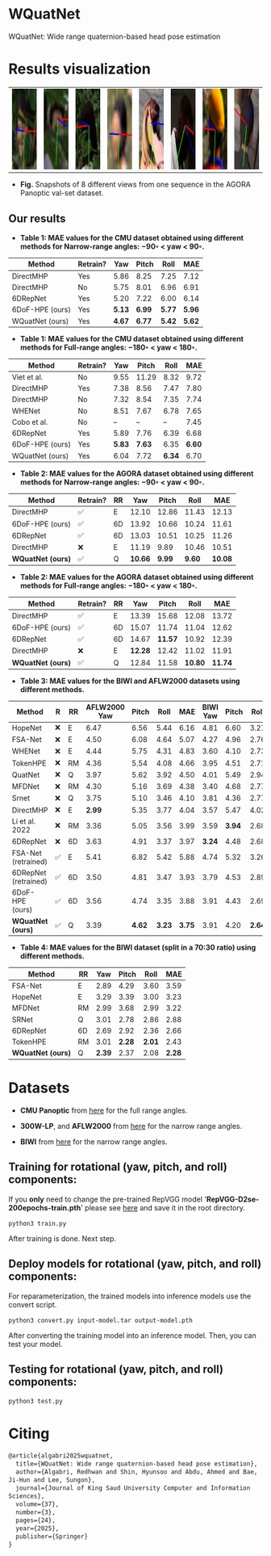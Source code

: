 # WQuatNet
WQuatNet: Wide range quaternion-based head pose estimation



# Results visualization


<table>
<tr>
<td><img src="images/AGORA1.jpg" height="160"></td>
<td><img src="images/AGORA2.jpg" height="160"></td> 
<td><img src="images/AGORA3.jpg" height="160"></td> 
<td><img src="images/AGORA4.jpg" height="160"></td> 
<td><img src="images/AGORA5.jpg" height="160"></td>
<td><img src="images/AGORA6.jpg" height="160"></td> 
<td><img src="images/AGORA7.jpg" height="160"></td> 
<td><img src="images/AGORA8.jpg" height="160"></td> 
</tr>
</table>

* **Fig.** Snapshots of 8 different views from one sequence in the AGORA Panoptic val-set dataset.





## **Our results**
* **Table 1: MAE values for the CMU dataset obtained using different methods for Narrow-range angles: −90◦ < yaw < 90◦.**

| Method          | Retrain? | Yaw      | Pitch    | Roll     | MAE      |
| --------------- | -------- | -------- | -------- | -------- | -------- |
| DirectMHP       | Yes      | 5.86     | 8.25     | 7.25     | 7.12     |
| DirectMHP       | No       | 5.75     | 8.01     | 6.96     | 6.91     |
| 6DRepNet        | Yes      | 5.20     | 7.22     | 6.00     | 6.14     |
| 6DoF-HPE (ours) | Yes      | **5.13** | **6.99** | **5.77** | **5.96** |
| WQuatNet (ours) | Yes      | **4.67** | **6.77** | **5.42** | **5.62** |

* **Table 1: MAE values for the CMU dataset obtained using different methods for Full-range angles: −180◦ < yaw < 180◦.**

  
| Method          | Retrain? | Yaw      | Pitch    | Roll     | MAE      |
| --------------- | -------- | -------- | -------- | -------- | -------- |
| Viet et al.     | No       | 9.55     | 11.29    | 8.32     | 9.72     |
| DirectMHP       | Yes      | 7.38     | 8.56     | 7.47     | 7.80     |
| DirectMHP       | No       | 7.32     | 8.54     | 7.35     | 7.74     |
| WHENet          | No       | 8.51     | 7.67     | 6.78     | 7.65     |
| Cobo et al.     | No       | –        | –        | –        | 7.45     |
| 6DRepNet        | Yes      | 5.89     | 7.76     | 6.39     | 6.68     |
| 6DoF-HPE (ours) | Yes      | **5.83** | **7.63** | 6.35     | **6.60** |
| WQuatNet (ours) | Yes      | 6.04     | 7.72     | **6.34** | 6.70     |


* **Table 2: MAE values for the AGORA dataset obtained using different methods for Narrow-range angles: −90◦ < yaw < 90◦.**

| Method              | Retrain? | RR | Yaw       | Pitch    | Roll     | MAE       |
| ------------------- | -------- | -- | --------- | -------- | -------- | --------- |
| DirectMHP           | ✅        | E  | 12.10     | 12.86    | 11.43    | 12.13     |
| 6DoF-HPE (ours)     | ✅        | 6D | 13.92     | 10.66    | 10.24    | 11.61     |
| 6DRepNet            | ✅        | 6D | 13.03     | 10.51    | 10.25    | 11.26     |
| DirectMHP           | ❌        | E  | 11.19     | 9.89     | 10.46    | 10.51     |
| **WQuatNet (ours)** | ✅        | Q  | **10.66** | **9.99** | **9.60** | **10.08** |


* **Table 2: MAE values for the AGORA dataset obtained using different methods for Full-range angles: −180◦ < yaw < 180◦.**

| Method              | Retrain? | RR | Yaw       | Pitch     | Roll      | MAE       |
| ------------------- | -------- | -- | --------- | --------- | --------- | --------- |
| DirectMHP           | ✅        | E  | 13.39     | 15.68     | 12.08     | 13.72     |
| 6DoF-HPE (ours)     | ✅        | 6D | 15.07     | 11.74     | 11.04     | 12.62     |
| 6DRepNet            | ✅        | 6D | 14.67     | **11.57** | 10.92     | 12.39     |
| DirectMHP           | ❌        | E  | **12.28** | 12.42     | 11.02     | 11.91     |
| **WQuatNet (ours)** | ✅        | Q  | 12.84     | 11.58     | **10.80** | **11.74** |




* **Table 3: MAE values for the BIWI and AFLW2000 datasets using different methods.**

| Method               | R | RR | AFLW2000 Yaw | Pitch    | Roll     | MAE      | BIWI Yaw | Pitch    | Roll     | MAE      |
| -------------------- | - | -- | ------------ | -------- | -------- | -------- | -------- | -------- | -------- | -------- |
| HopeNet              | ❌ | E  | 6.47         | 6.56     | 5.44     | 6.16     | 4.81     | 6.60     | 3.27     | 4.89     |
| FSA-Net              | ❌ | E  | 4.50         | 6.08     | 4.64     | 5.07     | 4.27     | 4.96     | 2.76     | 4.00     |
| WHENet               | ❌ | E  | 4.44         | 5.75     | 4.31     | 4.83     | 3.60     | 4.10     | 2.73     | 3.48     |
| TokenHPE             | ❌ | RM | 4.36         | 5.54     | 4.08     | 4.66     | 3.95     | 4.51     | 2.71     | 3.72     |
| QuatNet              | ❌ | Q  | 3.97         | 5.62     | 3.92     | 4.50     | 4.01     | 5.49     | 2.94     | 4.15     |
| MFDNet               | ❌ | RM | 4.30         | 5.16     | 3.69     | 4.38     | 3.40     | 4.68     | 2.77     | 3.62     |
| Srnet                | ❌ | Q  | 3.75         | 5.10     | 3.46     | 4.10     | 3.81     | 4.36     | 2.77     | 3.65     |
| DirectMHP            | ❌ | E  | **2.99**     | 5.35     | 3.77     | 4.04     | 3.57     | 5.47     | 4.02     | 4.35     |
| Li et al. 2022       | ❌ | RM | 3.36         | 5.05     | 3.56     | 3.99     | 3.59     | **3.94** | 2.68     | **3.40** |
| 6DRepNet             | ❌ | 6D | 3.63         | 4.91     | 3.37     | 3.97     | **3.24** | 4.48     | 2.68     | 3.47     |
| FSA-Net (retrained)  | ✅ | E  | 5.41         | 6.82     | 5.42     | 5.88     | 4.74     | 5.32     | 3.26     | 4.44     |
| 6DRepNet (retrained) | ✅ | 6D | 3.50         | 4.81     | 3.47     | 3.93     | 3.79     | 4.53     | 2.89     | 3.74     |
| 6DoF-HPE (ours)      | ✅ | 6D | 3.56         | 4.74     | 3.35     | 3.88     | 3.91     | 4.43     | 2.69     | 3.68     |
| **WQuatNet (ours)**  | ✅ | Q  | 3.39         | **4.62** | **3.23** | **3.75** | 3.91     | 4.20     | **2.64** | 3.58     |


* **Table 4: MAE values for the BIWI dataset (split in a 70:30 ratio) using different methods.**


| Method              | RR | Yaw      | Pitch    | Roll     | MAE      |
| ------------------- | -- | -------- | -------- | -------- | -------- |
| FSA-Net             | E  | 2.89     | 4.29     | 3.60     | 3.59     |
| HopeNet             | E  | 3.29     | 3.39     | 3.00     | 3.23     |
| MFDNet              | RM | 2.99     | 3.68     | 2.99     | 3.22     |
| SRNet               | Q  | 3.01     | 2.78     | 2.86     | 2.88     |
| 6DRepNet            | 6D | 2.69     | 2.92     | 2.36     | 2.66     |
| TokenHPE            | RM | 3.01     | **2.28** | **2.01** | 2.43     |
| **WQuatNet (ours)** | Q  | **2.39** | 2.37     | 2.08     | **2.28** |


# Datasets

* **CMU Panoptic**  from [here](http://domedb.perception.cs.cmu.edu/) for the full range angles.
  
* **300W-LP**, and **AFLW2000** from [here](http://www.cbsr.ia.ac.cn/users/xiangyuzhu/projects/3DDFA/main.htm) for the narrow range angles.

* **BIWI**  from [here](https://icu.ee.ethz.ch/research/datsets.html) for the narrow range angles.

  



## **Training for rotational (yaw, pitch, and roll)  components**:

If you **only** need to change the pre-trained RepVGG model '**RepVGG-D2se-200epochs-train.pth**' please see [here](https://drive.google.com/drive/folders/1Avome4KvNp0Lqh2QwhXO6L5URQjzCjUq) and save it in the root directory.


```
python3 train.py
```

After training is done. Next step.

##  **Deploy models for rotational (yaw, pitch, and roll)  components**:

For reparameterization, the trained models into inference models use the convert script.

```
python3 convert.py input-model.tar output-model.pth
```

After converting the training model into an inference model. 
Then, you can test your model.


## **Testing for rotational (yaw, pitch, and roll)  components**:

```
python3 test.py
```



# Citing

```
@article{algabri2025wquatnet,
  title={WQuatNet: Wide range quaternion-based head pose estimation},
  author={Algabri, Redhwan and Shin, Hyunsoo and Abdu, Ahmed and Bae, Ji-Hun and Lee, Sungon},
  journal={Journal of King Saud University Computer and Information Sciences},
  volume={37},
  number={3},
  pages={24},
  year={2025},
  publisher={Springer}
}
```
